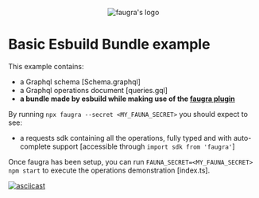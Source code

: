 <p align="center"><img src="https://raw.githubusercontent.com/zvictor/faugra/master/.media/logo.png" alt="faugra's logo" /><p>

# Basic Esbuild Bundle example

This example contains:

- a Graphql schema [Schema.graphql]
- a Graphql operations document [queries.gql]
- **a bundle made by esbuild while making use of the [faugra plugin](https://github.com/zvictor/faugra/tree/master/bundlers/esbuild)**

By running `npx faugra --secret <MY_FAUNA_SECRET>` you should expect to see:

- a requests sdk containing all the operations, fully typed and with auto-complete support [accessible through `import sdk from 'faugra'`]

Once faugra has been setup, you can run `FAUNA_SECRET=<MY_FAUNA_SECRET> npm start` to execute the operations demonstration [index.ts].

[![asciicast](https://raw.githubusercontent.com/zvictor/faugra/master/.media/examples/basic.gif)](https://asciinema.org/a/361576)
